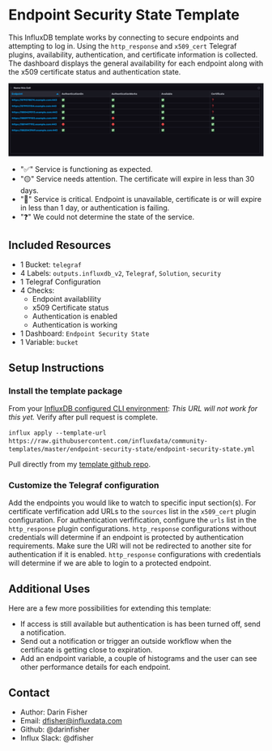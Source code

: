 # Endpoint Security State Template

This InfluxDB template works by connecting to secure endpoints and attempting to log in. Using the `http_response` and `x509_cert` Telegraf plugins, availability, authentication, and certificate information is collected.
The dashboard displays the general availability for each endpoint along with the x509 certificate status and authentication state.

![Endpoint Security State Dashboard Screenshot](endpoint-security-state.png)

- "✅" Service is functioning as expected.
- "🟡" Service needs attention. The certificate will expire in less than 30 days.
- "🔴" Service is critical.  Endpoint is unavailable, certificate is or will expire in less than 1 day, or authentication is failing.
- "❓" We could not determine the state of the service.

## Included Resources

- 1 Bucket: `telegraf`
- 4 Labels: `outputs.influxdb_v2`, `Telegraf`, `Solution`, `security`
- 1 Telegraf Configuration 
- 4 Checks: 
    - Endpoint availablility
    - x509 Certificate status
    - Authentication is enabled
    - Authentication is working
- 1 Dashboard: `Endpoint Security State`
- 1 Variable: `bucket`

## Setup Instructions

### Install the template package
From your [InfluxDB configured CLI environment](https://v2.docs.influxdata.com/v2.0/reference/cli/influx/config/):
_*This URL will not work for this yet.*_  Verify after pull request is complete.
```
influx apply --template-url https://raw.githubusercontent.com/influxdata/community-templates/master/endpoint-security-state/endpoint-security-state.yml
```
Pull directly from my [template github repo](https://github.com/darinfisher/community-templates/tree/master/endpoint-security-state).

### Customize the Telegraf configuration
Add the endpoints you would like to watch to specific input section(s).
For certificate verfification add URLs to the `sources` list in the `x509_cert` plugin configuration.
For authentication verfification, configure the `urls` list in the `http_response` plugin configurations.
`http_response` configurations without credentials will determine if an endpoint is protected by authentication requirements. Make sure the URI will not be redirected to another site for authentication if it is enabled.
`http_response` configurations with credentials will determine if we are able to login to a protected endpoint.

## Additional Uses
Here are a few more possibilities for extending this template:
- If access is still available but authentication is has been turned off, send a notification.
- Send out a notification or trigger an outside workflow when the certificate is getting close to expiration.
- Add an endpoint variable, a couple of histograms and the user can see other performance details for each endpoint.

## Contact

- Author: Darin Fisher
- Email: dfisher@influxdata.com
- Github: @darinfisher
- Influx Slack: @dfisher
